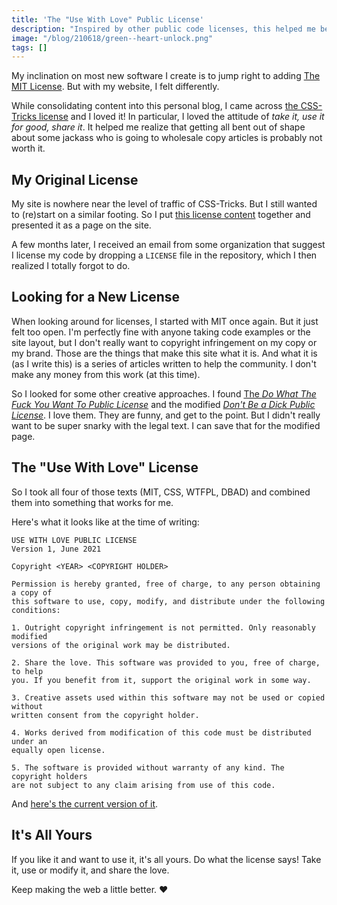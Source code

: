 ```yaml
---
title: 'The "Use With Love" Public License'
description: "Inspired by other public code licenses, this helped me better define exactly how I want to share my content and code."
image: "/blog/210618/green--heart-unlock.png"
tags: []
---
```


My inclination on most new software I create is to jump right to adding [The MIT License](https://opensource.org/licenses/MIT). But with my website, I felt differently.

While consolidating content into this personal blog, I came across [the CSS-Tricks license](https://css-tricks.com/license/) and I loved it! In particular, I loved the attitude of _take it, use it for good, share it_. It helped me realize that getting all bent out of shape about some jackass who is going to wholesale copy articles is probably not worth it.

## My Original License

My site is nowhere near the level of traffic of CSS-Tricks. But I still wanted to (re)start on a similar footing. So I put [this license content](https://github.com/seancdavis/seancdavis-com/blob/7846b3409f80880e01b4be35e43d91976ffa1eb9/src/pages/license.md) together and presented it as a page on the site.

A few months later, I received an email from some organization that suggest I license my code by dropping a `LICENSE` file in the repository, which I then realized I totally forgot to do.

## Looking for a New License

When looking around for licenses, I started with MIT once again. But it just felt too open. I'm perfectly fine with anyone taking code examples or the site layout, but I don't really want to copyright infringement on my copy or my brand. Those are the things that make this site what it is. And what it is (as I write this) is a series of articles written to help the community. I don't make any money from this work (at this time).

So I looked for some other creative approaches. I found [The _Do What The Fuck You Want To Public License_](http://www.wtfpl.net/about/) and the modified [_Don't Be a Dick Public License_](https://dbad-license.org/). I love them. They are funny, and get to the point. But I didn't really want to be super snarky with the legal text. I can save that for the modified page.

## The "Use With Love" License

So I took all four of those texts (MIT, CSS, WTFPL, DBAD) and combined them into something that works for me.

Here's what it looks like at the time of writing:

```
USE WITH LOVE PUBLIC LICENSE
Version 1, June 2021

Copyright <YEAR> <COPYRIGHT HOLDER>

Permission is hereby granted, free of charge, to any person obtaining a copy of
this software to use, copy, modify, and distribute under the following
conditions:

1. Outright copyright infringement is not permitted. Only reasonably modified
versions of the original work may be distributed.

2. Share the love. This software was provided to you, free of charge, to help
you. If you benefit from it, support the original work in some way.

3. Creative assets used within this software may not be used or copied without
written consent from the copyright holder.

4. Works derived from modification of this code must be distributed under an
equally open license.

5. The software is provided without warranty of any kind. The copyright holders
are not subject to any claim arising from use of this code.
```

And [here's the current version of it](https://github.com/seancdavis/seancdavis-com/blob/main/LICENSE).

## It's All Yours

If you like it and want to use it, it's all yours. Do what the license says! Take it, use or modify it, and share the love.

Keep making the web a little better. ❤️

